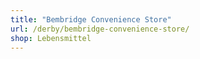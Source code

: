 ```yaml
---
title: "Bembridge Convenience Store"
url: /derby/bembridge-convenience-store/
shop: Lebensmittel
---
```

